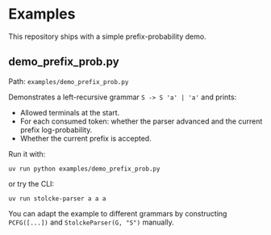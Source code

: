 # Examples

This repository ships with a simple prefix-probability demo.

## demo_prefix_prob.py

Path: `examples/demo_prefix_prob.py`

Demonstrates a left-recursive grammar `S -> S 'a' | 'a'` and prints:
- Allowed terminals at the start.
- For each consumed token: whether the parser advanced and the current prefix log-probability.
- Whether the current prefix is accepted.

Run it with:

```
uv run python examples/demo_prefix_prob.py
```

or try the CLI:

```
uv run stolcke-parser a a a
```

You can adapt the example to different grammars by constructing `PCFG([...])` and `StolckeParser(G, "S")` manually.

